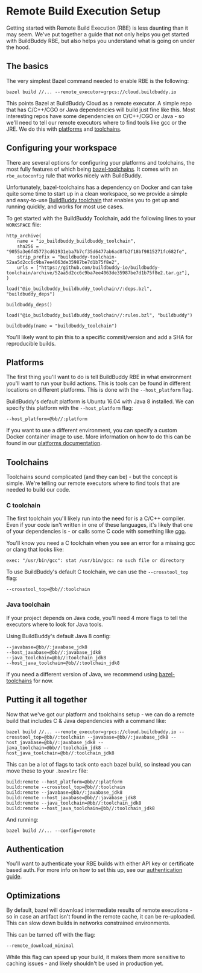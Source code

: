 <!--
{
  "name": "Remote Build Execution Setup",
  "category": "5f18d21935ec3867907dda03",
  "priority": 900
}
-->
# Remote Build Execution Setup

Getting started with Remote Build Execution (RBE) is less daunting than it may seem. We've put together a guide that not only helps you get started with BuildBuddy RBE, but also helps you understand what is going on under the hood.

## The basics

The very simplest Bazel command needed to enable RBE is the following:
```
bazel build //... --remote_executor=grpcs://cloud.buildbuddy.io
```

This points Bazel at BuildBuddy Cloud as a remote executor. A simple repo that has C/C++/CGO or Java dependencies will build just fine like this. Most interesting repos have some dependencies on C/C++/CGO or Java - so we'll need to tell our remote executors where to find tools like gcc or the JRE. We do this with [platforms](https://docs.bazel.build/versions/master/platforms.html) and [toolchains](https://docs.bazel.build/versions/master/toolchains.html).

## Configuring your workspace

There are several options for configuring your platforms and toolchains, the most fully features of which being [bazel-toolchains](https://releases.bazel.build/bazel-toolchains.html). It comes with an `rbe_autoconfig` rule that works nicely with BuildBuddy.

Unfortunately, bazel-toolchains has a dependency on Docker and can take quite some time to start up in a clean workspace, so we provide a simple and easy-to-use [BuildBuddy toolchain](https://github.com/buildbuddy-io/toolchain) that enables you to get up and running quickly, and works for most use cases.

To get started with the BuildBuddy Toolchain, add the following lines to your `WORKSPACE` file:
```
http_archive(
    name = "io_buildbuddy_buildbuddy_toolchain",
    sha256 = "9055a3e6f45773cd61931eba7b7cf35d6477ab6ad8fb2f18bf9815271fc682fe",
    strip_prefix = "buildbuddy-toolchain-52aa5d2cc6c9ba7ee4063de35987be7d1b75f8e2",
    urls = ["https://github.com/buildbuddy-io/buildbuddy-toolchain/archive/52aa5d2cc6c9ba7ee4063de35987be7d1b75f8e2.tar.gz"],
)

load("@io_buildbuddy_buildbuddy_toolchain//:deps.bzl", "buildbuddy_deps")

buildbuddy_deps()

load("@io_buildbuddy_buildbuddy_toolchain//:rules.bzl", "buildbuddy")

buildbuddy(name = "buildbuddy_toolchain")
```

You'll likely want to pin this to a specific commit/version and add a SHA for reproducible builds.

## Platforms

The first thing you'll want to do is tell BuildBuddy RBE in what environment you'll want to run your build actions. This is tools can be found in different locations on different platforms. This is done with the `--host_platform` flag.

BuildBuddy's default platform is Ubuntu 16.04 with Java 8 installed. We can specify this platform with the `--host_platform` flag:
```
--host_platform=@bb//:platform
```

If you want to use a different environment, you can specify a custom Docker container image to use. More information on how to do this can be found in our [platforms documentation](rbe-platforms.md).

## Toolchains

Toolchains sound complicated (and they can be) - but the concept is simple. We're telling our remote executors where to find tools that are needed to build our code.

### C toolchain

The first toolchain you'll likely run into the need for is a C/C++ compiler. Even if your code isn't written in one of these languages, it's likely that one of your dependencies is - or calls some C code with something like [cgo](https://golang.org/cmd/cgo/).

You'll know you need a C toolchain when you see an error for a missing gcc or clang that looks like:
```
exec: "/usr/bin/gcc": stat /usr/bin/gcc: no such file or directory
```

To use BuildBuddy's default C toolchain, we can use the `--crosstool_top` flag:
```
--crosstool_top=@bb//:toolchain
```

### Java toolchain

If your project depends on Java code, you'll need 4 more flags to tell the executors where to look for Java tools.

Using BuildBuddy's default Java 8 config:
```
--javabase=@bb//:javabase_jdk8
--host_javabase=@bb//:javabase_jdk8
--java_toolchain=@bb//:toolchain_jdk8
--host_java_toolchain=@bb//:toolchain_jdk8
```

If you need a different version of Java, we recommend using [bazel-toolchains](https://releases.bazel.build/bazel-toolchains.html) for now.

## Putting it all together

Now that we've got our platform and toolchains setup - we can do a remote build that includes C & Java dependencies with a command like:

```
bazel build //... --remote_executor=grpcs://cloud.buildbuddy.io --crosstool_top=@bb//:toolchain --javabase=@bb//:javabase_jdk8 --host_javabase=@bb//:javabase_jdk8 --java_toolchain=@bb//:toolchain_jdk8 --host_java_toolchain=@bb//:toolchain_jdk8
```

This can be a lot of flags to tack onto each bazel build, so instead you can move these to your `.bazelrc` file:
```
build:remote --host_platform=@bb//:platform
build:remote --crosstool_top=@bb//:toolchain
build:remote --javabase=@bb//:javabase_jdk8
build:remote --host_javabase=@bb//:javabase_jdk8
build:remote --java_toolchain=@bb//:toolchain_jdk8
build:remote --host_java_toolchain=@bb//:toolchain_jdk8
```

And running:
```
bazel build //... --config=remote
```

## Authentication

You'll want to authenticate your RBE builds with either API key or certificate based auth. For more info on how to set this up, see our [authentication guide](guide-auth.md).

## Optimizations

By default, bazel will download intermediate results of remote executions - so in case an artifact isn't found in the remote cache, it can be re-uploaded. This can slow down builds in networks constrained environments.

This can be turned off with the flag:
```
--remote_download_minimal
```

While this flag can speed up your build, it makes them more sensitive to caching issues - and likely shouldn't be used in production yet.